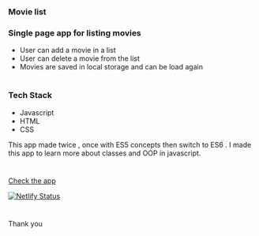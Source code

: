### Movie list 


### Single page app for listing movies
- User can add a movie in a list
- User can delete a movie from the list
- Movies are saved in local storage and can be load again
#
### Tech Stack
- Javascript 
- HTML
- CSS 

This app made twice , once with ES5 concepts then switch to ES6 . 
I made this app to learn more about classes and OOP in javascript.
#

[Check the app](https://movie-lister.netlify.app/)

[![Netlify Status](https://api.netlify.com/api/v1/badges/21630b06-7e88-4cc3-ba30-d709b8ae4b61/deploy-status)](https://app.netlify.com/sites/friendly-curran-b2f0c8/deploys)

# 
Thank you